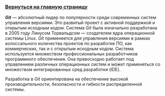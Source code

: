 ### [Вернуться на главную страницу](readme.md)

***Git*** — абсолютный лидер по популярности среди современных систем управления версиями. Это развитый проект с активной поддержкой и открытым исходным кодом. Система *Git* была изначально разработана в 2005 году Линусом Торвальдсом — создателем ядра операционной системы Linux. *Git* применяется для управления версиями в рамках колоссального количества проектов по разработке ПО, как коммерческих, так и с открытым исходным кодом. Система используется множеством профессиональных разработчиков программного обеспечения. Она превосходно работает под управлением различных операционных систем и может применяться со множеством интегрированных сред разработки (IDE).

Разработка в *Git* ориентирована на обеспечение высокой производительности, безопасности и гибкости распределенной системы.